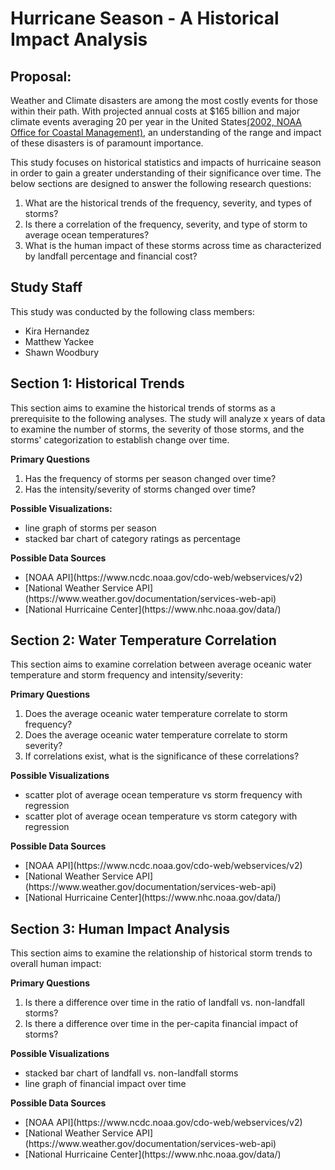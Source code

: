 # Hurricane Season - A Historical Impact Analysis

## Proposal:
Weather and Climate disasters are among the most costly events for those within their path. With projected annual costs at $165 billion and major climate events averaging 20 per year in the United States[(2002, NOAA Office for Coastal Management)](https://coast.noaa.gov/states/fast-facts/hurricane-costs.html), an understanding of the range and impact of these disasters is of paramount importance. 

This study focuses on historical statistics and impacts of hurricaine season in order to gain a greater understanding of their significance over time. The below sections are designed to answer the following research questions:

<ol>
  <li>What are the historical trends of the frequency, severity, and types of storms?</li>
  <li>Is there a correlation of the frequency, severity, and type of storm to average ocean temperatures?</li>
  <li>What is the human impact of these storms across time as characterized by landfall percentage and financial cost?</li>
</ol>

## Study Staff
This study was conducted by the following class members:
    <ul>
        <li>Kira Hernandez</li>
        <li>Matthew Yackee</li>
        <li>Shawn Woodbury</li>
    </ul>

## Section 1: Historical Trends

This section aims to examine the historical trends of storms as a prerequisite to the following analyses. The study will analyze x years of data to examine the number of storms, the severity of those storms, and the storms' categorization to establish change over time. 

<b>Primary Questions</b>
 <ol>
    <li>Has the frequency of storms per season changed over time?</li>
    <li>Has the intensity/severity of storms changed over time?</li>
</ol>

<b>Possible Visualizations:</b> 
<ul>
    <li>line graph of storms per season</li>
    <li>stacked bar chart of category ratings as percentage</li>
</ul>

<b>Possible Data Sources</b>

<ul>
    <li>[NOAA API](https://www.ncdc.noaa.gov/cdo-web/webservices/v2)</li>
    <li>[National Weather Service API](https://www.weather.gov/documentation/services-web-api)</li>
    <li>[National Hurricaine Center](https://www.nhc.noaa.gov/data/)</li>
</ul>

## Section 2: Water Temperature Correlation

This section aims to examine correlation between average oceanic water temperature and storm frequency and intensity/severity:

<b>Primary Questions</b>
 <ol>
    <li>Does the average oceanic water temperature correlate to storm frequency?</li>
    <li>Does the average oceanic water temperature correlate to storm severity?</li>
    <li>If correlations exist, what is the significance of these correlations?</li>
</ol>

<b>Possible Visualizations</b> 
<ul>
    <li>scatter plot of average ocean temperature vs storm frequency with regression</li>
    <li>scatter plot of average ocean temperature vs storm category with regression</li>
</ul>

<b>Possible Data Sources</b>

<ul>
    <li>[NOAA API](https://www.ncdc.noaa.gov/cdo-web/webservices/v2)</li>
    <li>[National Weather Service API](https://www.weather.gov/documentation/services-web-api)</li>
    <li>[National Hurricaine Center](https://www.nhc.noaa.gov/data/)</li>
</ul>

## Section 3: Human Impact Analysis

This section aims to examine the relationship of historical storm trends to overall human impact:

<b>Primary Questions</b>
 <ol>
    <li>Is there a difference over time in the ratio of landfall vs. non-landfall storms?</li>
    <li>Is there a difference over time in the per-capita financial impact of storms?</li>
</ol>

<b>Possible Visualizations</b> 
<ul>
    <li>stacked bar chart of landfall vs. non-landfall storms</li>
    <li>line graph of financial impact over time</li>
</ul>

<b>Possible Data Sources</b>

<ul>
    <li>[NOAA API](https://www.ncdc.noaa.gov/cdo-web/webservices/v2)</li>
    <li>[National Weather Service API](https://www.weather.gov/documentation/services-web-api)</li>
    <li>[National Hurricaine Center](https://www.nhc.noaa.gov/data/)</li>
</ul>
